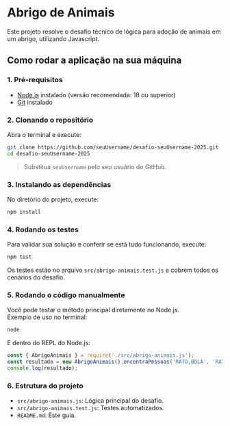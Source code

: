 # Abrigo de Animais

Este projeto resolve o desafio técnico de lógica para adoção de animais em um abrigo, utilizando Javascript.

## Como rodar a aplicação na sua máquina

### 1. Pré-requisitos

- [Node.js](https://nodejs.org/en/) instalado (versão recomendada: 18 ou superior)
- [Git](https://git-scm.com/) instalado

### 2. Clonando o repositório

Abra o terminal e execute:

```bash
git clone https://github.com/seuUsername/desafio-seuUsername-2025.git
cd desafio-seuUsername-2025
```

> Substitua `seuUsername` pelo seu usuário do GitHub.

### 3. Instalando as dependências

No diretório do projeto, execute:

```bash
npm install
```

### 4. Rodando os testes

Para validar sua solução e conferir se está tudo funcionando, execute:

```bash
npm test
```

Os testes estão no arquivo `src/abrigo-animais.test.js` e cobrem todos os cenários do desafio.

### 5. Rodando o código manualmente

Você pode testar o método principal diretamente no Node.js.  
Exemplo de uso no terminal:

```bash
node
```

E dentro do REPL do Node.js:

```javascript
const { AbrigoAnimais } = require('./src/abrigo-animais.js');
const resultado = new AbrigoAnimais().encontraPessoas('RATO,BOLA', 'RATO,NOVELO', 'Rex,Fofo');
console.log(resultado);
```

### 6. Estrutura do projeto

- `src/abrigo-animais.js`: Lógica principal do desafio.
- `src/abrigo-animais.test.js`: Testes automatizados.
- `README.md`: Este guia.
